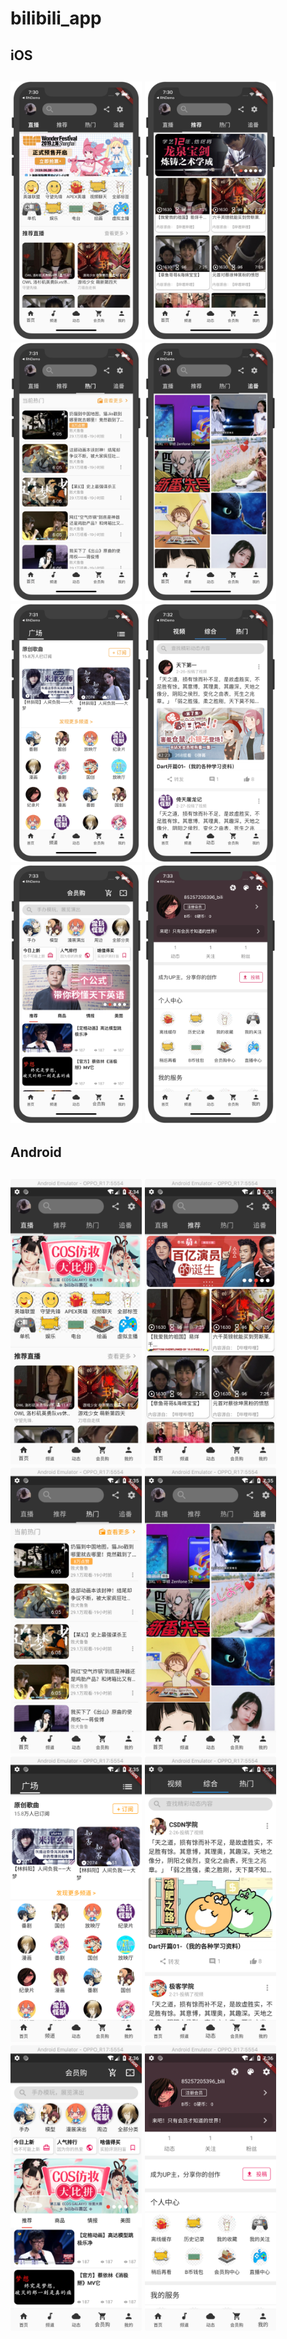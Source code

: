 # bilibili_app

## iOS
<h2 align"center">
<img src="/images/ios/1.png" width="210" height="413"/>
<img src="/images/ios/2.png" width="210" height="413"/>
<img src="/images/ios/3.png" width="210" height="413"/>
<img src="/images/ios/4.png" width="210" height="413"/>

<img src="/images/ios/5.png" width="210" height="413"/>
<img src="/images/ios/6.png" width="210" height="413"/>
<img src="/images/ios/7.png" width="210" height="413"/>
<img src="/images/ios/8.png" width="210" height="413"/>

</h2>

## Android
<h2 align"center">
<img src="/images/android/1.png" width="210" height="457"/>
<img src="/images/android/2.png" width="210" height="457"/>
<img src="/images/android/3.png" width="210" height="457"/>
<img src="/images/android/4.png" width="210" height="457"/>

<img src="/images/android/5.png" width="210" height="457"/>
<img src="/images/android/6.png" width="210" height="457"/>
<img src="/images/android/7.png" width="210" height="457"/>
<img src="/images/android/8.png" width="210" height="457"/>

</h2>
